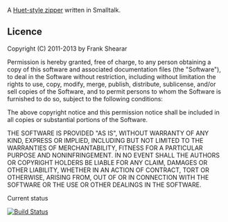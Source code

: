 A [Huet-style zipper](http://www.st.cs.uni-saarland.de/edu/seminare/2005/advanced-fp/docs/huet-zipper.pdf) written in Smalltalk.

Licence
-------

Copyright (C) 2011-2013 by Frank Shearar

Permission is hereby granted, free of charge, to any person obtaining a copy of this software and associated documentation files (the "Software"), to deal in the Software without restriction, including without limitation the rights to use, copy, modify, merge, publish, distribute, sublicense, and/or sell copies of the Software, and to permit persons to whom the Software is furnished to do so, subject to the following conditions:

The above copyright notice and this permission notice shall be included in all copies or substantial portions of the Software.

THE SOFTWARE IS PROVIDED "AS IS", WITHOUT WARRANTY OF ANY KIND, EXPRESS OR IMPLIED, INCLUDING BUT NOT LIMITED TO THE WARRANTIES OF MERCHANTABILITY, FITNESS FOR A PARTICULAR PURPOSE AND NONINFRINGEMENT. IN NO EVENT SHALL THE AUTHORS OR COPYRIGHT HOLDERS BE LIABLE FOR ANY CLAIM, DAMAGES OR OTHER LIABILITY, WHETHER IN AN ACTION OF CONTRACT, TORT OR OTHERWISE, ARISING FROM, OUT OF OR IN CONNECTION WITH THE SOFTWARE OR THE USE OR OTHER DEALINGS IN THE SOFTWARE.

Current status

[![Build Status](https://secure.travis-ci.org/frankshearar/Zippers.png?branch=master)](http://travis-ci.org/frankshearar/Zippers)
